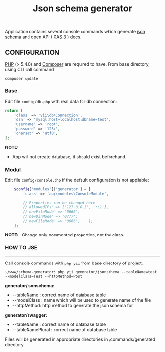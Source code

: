 <p align="center">
    <h1 align="center">Json schema generator</h1>
    <br>
</p>

Application contains several console commands which generate [json schema](https://json-schema.org/) and open API ( [OAS 3](https://github.com/OAI/OpenAPI-Specification/blob/master/versions/3.0.0.md) ) docs.


CONFIGURATION
-------------

[PHP](http://php.net/downloads.php) (> 5.4.0) and [Composer](https://getcomposer.org/) are required to have.
From base directory, using CLI call command
```shell
composer update
```

### Base

Edit file `config/db.php` with real data for db connection:

```php
return [
    'class' => 'yii\db\Connection',
    'dsn' => 'mysql:host=localhost;dbname=test',
    'username' => 'root',
    'password' => '1234',
    'charset' => 'utf8',
];
```

**NOTE:**
- App will not create database, it should exist beforehand.



### Modul

Edit file `config/console.php` if the default configuration is not appliable:

```php
    $config['modules']['generator'] = [
        'class' => 'app\modules\ConsoleModule',

        // Properties can be changed here
        //'allowedIPs' => ['127.0.0.1', '::1'],
        //'newFileMode' => '0666';
        //'newDirMode' => '0777';
        //'newFileMode' => '0666';    ];
    ];
```

**NOTE:**
-Change only commented properties, not the class.


### HOW TO USE
-------------

Call console commands with  `php yii` from base directory of project.


```shell
~/www/schema-generator$ php yii generator/jsonschema --tableName=test --modelClass=Test --httpMethod=Post
```

**generator/jsonschema:**

* --tableName : correct name of database table
* --modelClass : name which will be used to generate name of the file
* --httpMethod: http method to generate the json schema for

**generator/swagger:**

* --tableName : correct name of database table
* --tableNamePlural : correct name of database table



Files will be generated in appropriate directories in /commands/generated directory.
